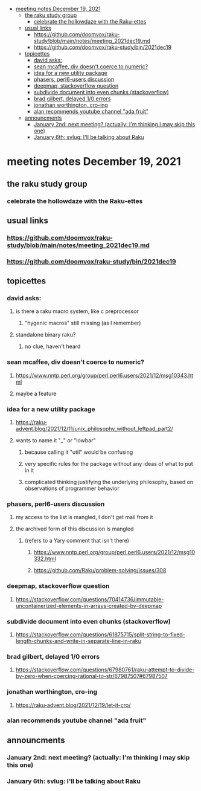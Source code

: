 - [meeting notes December 19, 2021](#orgc6f1270)
  - [the raku study group](#orgd2949c6)
    - [celebrate the hollowdaze with the Raku-ettes](#org7a770a2)
  - [usual links](#org8b3adb0)
    - [<https://github.com/doomvox/raku-study/blob/main/notes/meeting_2021dec19.md>](#orgfdf9ff8)
    - [<https://github.com/doomvox/raku-study/bin/2021dec19>](#orgd38cd8f)
  - [topicettes](#org9d2c705)
    - [david asks:](#orgf92c644)
    - [sean mcaffee, div doesn't coerce to numeric?](#org3746a91)
    - [idea for a new utility package](#orgdb22ecf)
    - [phasers, perl6-users discussion](#org72f02c0)
    - [deepmap, stackoverflow question](#orgafeaf41)
    - [subdivide document into even chunks (stackoverflow)](#org76bc037)
    - [brad gilbert, delayed 1/0 errors](#orgd92e71b)
    - [jonathan worthington, cro-ing](#orga9f55ad)
    - [alan recommends youtube channel "ada fruit"](#orgc4214d3)
  - [announcments](#org871d846)
    - [January 2nd: next meeting?  (actually: I'm thinking I may skip this one)](#org740c81c)
    - [January 6th: svlug: I'll be talking about Raku](#org1a61759)


<a id="orgc6f1270"></a>

# meeting notes December 19, 2021


<a id="orgd2949c6"></a>

## the raku study group


<a id="org7a770a2"></a>

### celebrate the hollowdaze with the Raku-ettes


<a id="org8b3adb0"></a>

## usual links


<a id="orgfdf9ff8"></a>

### <https://github.com/doomvox/raku-study/blob/main/notes/meeting_2021dec19.md>


<a id="orgd38cd8f"></a>

### <https://github.com/doomvox/raku-study/bin/2021dec19>


<a id="org9d2c705"></a>

## topicettes


<a id="orgf92c644"></a>

### david asks:

1.  is there a raku macro system, like c preprocessor

    1.  "hygenic macros" still missing (as I remember)

2.  standalone binary raku?

    1.  no clue, haven't heard


<a id="org3746a91"></a>

### sean mcaffee, div doesn't coerce to numeric?

1.  <https://www.nntp.perl.org/group/perl.perl6.users/2021/12/msg10343.html>

2.  maybe a feature


<a id="orgdb22ecf"></a>

### idea for a new utility package

1.  <https://raku-advent.blog/2021/12/11/unix_philosophy_without_leftpad_part2/>

2.  wants to name it "\_" or "lowbar"

    1.  because calling it "util" would be confusing
    
    2.  very specific rules for the package without any ideas of what to put in it
    
    3.  complicated thinking justifying the underlying philosophy, based on observations of programmer behavior


<a id="org72f02c0"></a>

### phasers, perl6-users discussion

1.  my access to the list is mangled, I don't get mail from it

2.  the archived form of this discussion is mangled

    1.  (refers to a Yary comment that isn't there)
    
        1.  <https://www.nntp.perl.org/group/perl.perl6.users/2021/12/msg10332.html>
        
        2.  <https://github.com/Raku/problem-solving/issues/308>


<a id="orgafeaf41"></a>

### deepmap, stackoverflow question

1.  <https://stackoverflow.com/questions/70414736/immutable-uncontainerized-elements-in-arrays-created-by-deepmap>


<a id="org76bc037"></a>

### subdivide document into even chunks (stackoverflow)

1.  <https://stackoverflow.com/questions/61875715/split-string-to-fixed-length-chunks-and-write-in-separate-line-in-raku>


<a id="orgd92e71b"></a>

### brad gilbert, delayed 1/0 errors

1.  <https://stackoverflow.com/questions/67980761/raku-attempt-to-divide-by-zero-when-coercing-rational-to-str/67987507#67987507>


<a id="orga9f55ad"></a>

### jonathan worthington, cro-ing

1.  <https://raku-advent.blog/2021/12/19/let-it-cro/>


<a id="orgc4214d3"></a>

### alan recommends youtube channel "ada fruit"


<a id="org871d846"></a>

## announcments


<a id="org740c81c"></a>

### January 2nd: next meeting?  (actually: I'm thinking I may skip this one)


<a id="org1a61759"></a>

### January 6th: svlug: I'll be talking about Raku
